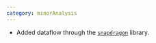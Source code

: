 ```yaml
---
category: minorAnalysis
---
```

* Added dataflow through the [`snapdragon`](https://npmjs.com/package/snapdragon) library.